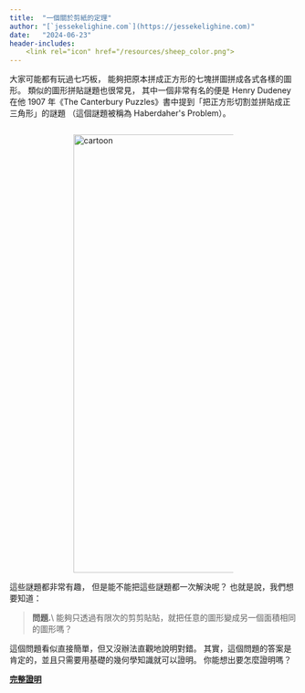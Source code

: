 ```yaml
---
title:  "一個關於剪紙的定理"
author: "[`jessekelighine.com`](https://jessekelighine.com)"
date:   "2024-06-23"
header-includes:
	<link rel="icon" href="/resources/sheep_color.png">
---
```


大家可能都有玩過七巧板，
能夠把原本拼成正方形的七塊拼圖拼成各式各樣的圖形。
類似的圖形拼貼謎題也很常見，
其中一個非常有名的便是 Henry Dudeney 在他 1907 年《The Canterbury Puzzles》書中提到「把正方形切割並拼貼成正三角形」的謎題
（這個謎題被稱為 Haberdaher's Problem）。
<div style="padding: 1em 0em 1em 0em">
<img
src   = "figures/figure-example.svg"
alt   = "cartoon"
style = "max-width: 20em; width: 80vw; display: block; margin: auto;"
/>
</div>
這些謎題都非常有趣，
但是能不能把這些謎題都一次解決呢？
也就是說，我們想要知道：

> **問題.**\ 能夠只透過有限次的剪剪貼貼，就把任意的圖形變成另一個面積相同的圖形嗎？

這個問題看似直接簡單，但又沒辦法直觀地說明對錯。
其實，這個問題的答案是肯定的，並且只需要用基礎的幾何學知識就可以證明。
你能想出要怎麼證明嗎？

[**完整證明**](cutting-shapes.pdf)
